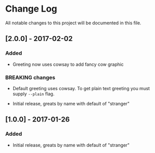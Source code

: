 # Change Log
All notable changes to this project will be documented in this file.

## [2.0.0] - 2017-02-02
### Added
- Greeting now uses cowsay to add fancy cow graphic

### BREAKING changes
- Default greeting uses cowsay. To get plain text greeting you must
supply `--plain` flag.

- Initial release, greats by name with default of "stranger"
## [1.0.0] - 2017-01-26
### Added
- Initial release, greats by name with default of "stranger"